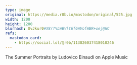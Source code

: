 ```yaml
---
type: image
original: https://media.r0b.io/mastodon/original/525.jpg
width: 1200
height: 1200
blurhash: UvJkur0#X8r?%LWBV[t6f6WVofWBR+oej@WC
refs:
  mastodon_card:
    - https://social.lol/@r0b/113826037418010246
---
```


The Summer Portraits by Ludovico Einaudi on Apple Music
